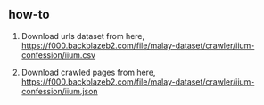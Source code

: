 ## how-to

1. Download urls dataset from here, https://f000.backblazeb2.com/file/malay-dataset/crawler/iium-confession/iium.csv

2. Download crawled pages from here, https://f000.backblazeb2.com/file/malay-dataset/crawler/iium-confession/iium.json